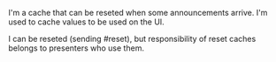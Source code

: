 I'm a cache that can be reseted when some announcements arrive. 
I'm used to cache values to be used on the UI.

I can be reseted (sending #reset), but responsibility of reset caches belongs to presenters who use them.